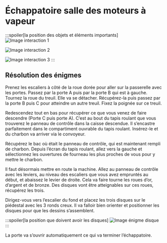# Échappatoire salle des moteurs à vapeur

:::spoiler[la position des objets et éléments importants]
![Image interaction 1](/assets/jeu/999/guide/echappatoires/salle_des_moteurs_a_vapeur/interaction_1.webp)

![Image interaction 2](/assets/jeu/999/guide/echappatoires/salle_des_moteurs_a_vapeur/interaction_2.webp)

![Image interaction 3](/assets/jeu/999/guide/echappatoires/salle_des_moteurs_a_vapeur/interaction_3.webp)
:::

## Résolution des énigmes

Prenez les escaliers à côté de la roue dorée pour aller sur la passerelle avec les portes. Passez par la porte A puis par la porte B qui est à gauche. Tournez la roue du treuil. Elle va se détacher. Récupérez-la puis passez par la porte B puis C pour atteindre un autre treuil. Fixez la poignée sur ce treuil.

Redescendez tout en bas pour récupérer ce que vous venez de faire descendre (Porte C puis porte A). C’est au bout du tapis roulant que vous trouverez le panneau de contrôle dans la caisse descendue. Il s’encastre parfaitement dans le compartiment ouvrable du tapis roulant. Insérez-le et du charbon va arriver via le convoyeur.

Récupérez le bac où était le panneau de contrôle, qui est maintenant rempli de charbon. Depuis l’écran du tapis roulant, allez vers la gauche et sélectionnez les ouvertures de fourneau les plus proches de vous pour y mettre le charbon.

Il faut désormais mettre en route la machine. Allez au panneau de contrôle avec les leviers, au niveau des escaliers que vous avez empruntés au début, et abaissez le levier de droite. Cela va faire tourne les roues d’or, d’argent et de bronze. Des disques vont être atteignables sur ces roues, récupérez les trois.

Dirigez-vous vers l’escalier du fond et placez les trois disques sur le piédestal avec les 3 ronds creux.
Il va falloir bien orienter et positionner les disques pour que les dessins s’assemblent.

:::spoiler[la position que doivent avoir les disques]
![Image énigme disque](/assets/jeu/999/guide/echappatoires/salle_des_moteurs_a_vapeur/enigme.webp)
:::

La porte va s’ouvrir automatiquement ce qui va terminer l’échappatoire.